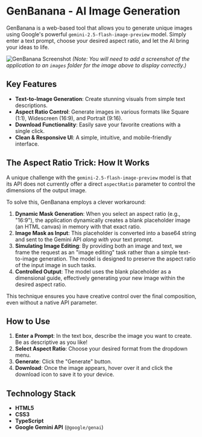 # GenBanana - AI Image Generation

GenBanana is a web-based tool that allows you to generate unique images using Google's powerful `gemini-2.5-flash-image-preview` model. Simply enter a text prompt, choose your desired aspect ratio, and let the AI bring your ideas to life.

![GenBanana Screenshot](./images/Um_camaro_amarelo_com_rodas_al.png)
*(Note: You will need to add a screenshot of the application to an `images` folder for the image above to display correctly.)*

## Key Features

-   **Text-to-Image Generation**: Create stunning visuals from simple text descriptions.
-   **Aspect Ratio Control**: Generate images in various formats like Square (1:1), Widescreen (16:9), and Portrait (9:16).
-   **Download Functionality**: Easily save your favorite creations with a single click.
-   **Clean & Responsive UI**: A simple, intuitive, and mobile-friendly interface.

## The Aspect Ratio Trick: How It Works

A unique challenge with the `gemini-2.5-flash-image-preview` model is that its API does not currently offer a direct `aspectRatio` parameter to control the dimensions of the output image.

To solve this, GenBanana employs a clever workaround:

1.  **Dynamic Mask Generation**: When you select an aspect ratio (e.g., "16:9"), the application dynamically creates a blank placeholder image (an HTML canvas) in memory with that exact ratio.
2.  **Image Mask as Input**: This placeholder is converted into a base64 string and sent to the Gemini API *along with* your text prompt.
3.  **Simulating Image Editing**: By providing both an image and text, we frame the request as an "image editing" task rather than a simple text-to-image generation. The model is designed to preserve the aspect ratio of the input image in such tasks.
4.  **Controlled Output**: The model uses the blank placeholder as a dimensional guide, effectively generating your new image within the desired aspect ratio.

This technique ensures you have creative control over the final composition, even without a native API parameter.

## How to Use

1.  **Enter a Prompt**: In the text box, describe the image you want to create. Be as descriptive as you like!
2.  **Select Aspect Ratio**: Choose your desired format from the dropdown menu.
3.  **Generate**: Click the "Generate" button.
4.  **Download**: Once the image appears, hover over it and click the download icon to save it to your device.

## Technology Stack

-   **HTML5**
-   **CSS3**
-   **TypeScript**
-   **Google Gemini API** (`@google/genai`)
